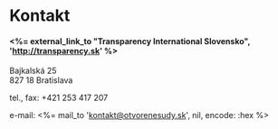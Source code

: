 # Kontakt

#### <%= external_link_to "Transparency International Slovensko", 'http://transparency.sk' %>

Bajkalská 25  
827 18 Bratislava  

tel., fax: +421 253 417 207  

e-mail: <%= mail_to 'kontakt@otvorenesudy.sk', nil, encode: :hex %>

